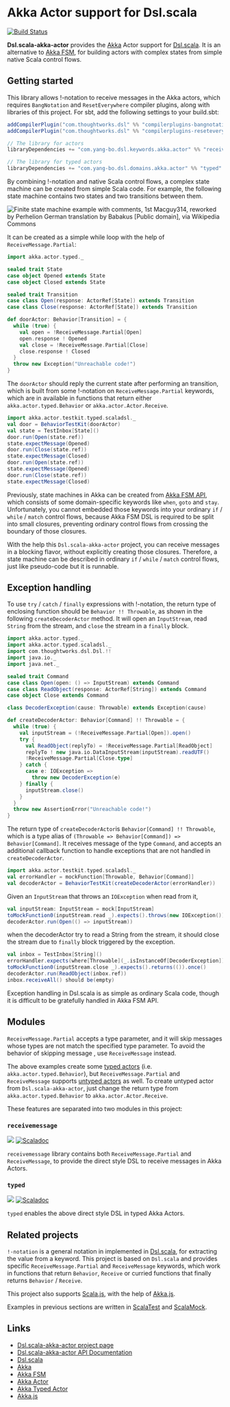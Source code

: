 # Akka Actor support for Dsl.scala

[![Build Status](https://travis-ci.org/Atry/Dsl.scala-akka-actor.svg?branch=master)](https://travis-ci.org/Atry/Dsl.scala-akka-actor)

**Dsl.scala-akka-actor** provides the [Akka](https://akka.io/) Actor support for [Dsl.scala](https://github.com/ThoughtWorksInc/Dsl.scala/). It is an alternative to [Akka FSM](https://doc.akka.io/docs/akka/current/fsm.html), for building actors with complex states from simple native Scala control flows.

## Getting started

This library allows !-notation to receive messages in the Akka actors, which requires `BangNotation` and `ResetEverywhere` compiler plugins, along with libraries of this project. For sbt, add the following settings to your build.sbt:

``` sbt
addCompilerPlugin("com.thoughtworks.dsl" %% "compilerplugins-bangnotation" % "latest.release")
addCompilerPlugin("com.thoughtworks.dsl" %% "compilerplugins-reseteverywhere" % "latest.release")

// The library for actors
libraryDependencies += "com.yang-bo.dsl.keywords.akka.actor" %% "receivemessage" % "latest.release"

// The library for typed actors
libraryDependencies += "com.yang-bo.dsl.domains.akka.actor" %% "typed" % "latest.release"
```

By combining !-notation and native Scala control flows, a complex state machine can be created from simple Scala code. For example, the following state machine contains two states and two transitions between them.

![Finite state machine example with comments, 1st Macguy314, reworked by Perhelion
German translation by Babakus [Public domain], via Wikipedia Commons](https://upload.wikimedia.org/wikipedia/commons/thumb/c/cf/Finite_state_machine_example_with_comments.svg/420px-Finite_state_machine_example_with_comments.svg.png)

It can be created as a simple while loop with the help of `ReceiveMessage.Partial`:

``` scala
import akka.actor.typed._

sealed trait State
case object Opened extends State
case object Closed extends State

sealed trait Transition
case class Open(response: ActorRef[State]) extends Transition
case class Close(response: ActorRef[State]) extends Transition

def doorActor: Behavior[Transition] = {
  while (true) {
    val open = !ReceiveMessage.Partial[Open]
    open.response ! Opened
    val close = !ReceiveMessage.Partial[Close]
    close.response ! Closed
  }
  throw new Exception("Unreachable code!")
}
```

The `doorActor` should reply the current state after performing an transition, which is built from some !-notation on `ReceiveMessage.Partial` keywords, which are in available in functions that return either `akka.actor.typed.Behavior` or `akka.actor.Actor.Receive`.

``` scala
import akka.actor.testkit.typed.scaladsl._
val door = BehaviorTestKit(doorActor)
val state = TestInbox[State]()
door.run(Open(state.ref))
state.expectMessage(Opened)
door.run(Close(state.ref))
state.expectMessage(Closed)
door.run(Open(state.ref))
state.expectMessage(Opened)
door.run(Close(state.ref))
state.expectMessage(Closed)
```

Previously, state machines in Akka can be created from [Akka FSM API](https://doc.akka.io/docs/akka/current/fsm.html), which consists of some domain-specific keywords like `when`, `goto` and `stay`. Unfortunately, you cannot embedded those keywords into your ordinary `if` / `while` / `match` control flows, because Akka FSM DSL is required to be split into small closures, preventing ordinary control flows from crossing the boundary of those closures.

With the help this `Dsl.scala-akka-actor` project, you can receive messages in a blocking flavor, without explicitly creating those closures. Therefore, a state machine can be described in ordinary `if` / `while` / `match` control flows, just like pseudo-code but it is runnable.

## Exception handling

To use `try` / `catch` / `finally` expressions with !-notation, the return type of enclosing function should be `Behavior !! Throwable`, as shown in the following `createDecoderActor` method. It will open an `InputStream`, read `String` from the stream, and `close` the stream in a `finally` block.

``` scala
import akka.actor.typed._
import akka.actor.typed.scaladsl._
import com.thoughtworks.dsl.Dsl.!!
import java.io._
import java.net._

sealed trait Command
case class Open(open: () => InputStream) extends Command
case class ReadObject(response: ActorRef[String]) extends Command
case object Close extends Command

class DecoderException(cause: Throwable) extends Exception(cause)

def createDecoderActor: Behavior[Command] !! Throwable = {
  while (true) {
    val inputStream = (!ReceiveMessage.Partial[Open]).open()
    try {
      val ReadObject(replyTo) = !ReceiveMessage.Partial[ReadObject]
      replyTo ! new java.io.DataInputStream(inputStream).readUTF()
      !ReceiveMessage.Partial[Close.type]
    } catch {
      case e: IOException =>
        throw new DecoderException(e)
    } finally {
      inputStream.close()
    }
  }
  throw new AssertionError("Unreachable code!")
}
```

The return type of `createDecoderActor`is `Behavior[Command] !! Throwable`, which is a type alias of `(Throwable => Behavior[Command]) => Behavior[Command]`. It receives message of the type `Command`, and accepts an additional callback function to handle exceptions that are not handled in `createDecoderActor`.

``` scala
import akka.actor.testkit.typed.scaladsl._
val errorHandler = mockFunction[Throwable, Behavior[Command]]
val decoderActor = BehaviorTestKit(createDecoderActor(errorHandler))
```

Given an `InputStream` that throws an `IOException` when read from it,

``` scala
val inputStream: InputStream = mock[InputStream]
toMockFunction0(inputStream.read _).expects().throws(new IOException())
decoderActor.run(Open(() => inputStream))
```

when the decoderActor try to read a String from the stream, it should close the stream due to `finally` block triggered by the exception.

``` scala
val inbox = TestInbox[String]()
errorHandler.expects(where[Throwable](_.isInstanceOf[DecoderException])).returns(Behaviors.stopped)
toMockFunction0(inputStream.close _).expects().returns(()).once()
decoderActor.run(ReadObject(inbox.ref))
inbox.receiveAll() should be(empty)
```

Exception handling in Dsl.scala is as simple as ordinary Scala code, though it is difficult to be gratefully handled in Akka FSM API.

## Modules

`ReceiveMessage.Partial` accepts a type parameter, and it will skip messages whose types are not match the specified type parameter. To avoid the behavior of skipping message , use `ReceiveMessage` instead.

The above examples create some [typed actors](https://doc.akka.io/docs/akka/current/typed/actors.html) (i.e. `akka.actor.typed.Behavior`), but `ReceiveMessage.Partial` and `ReceiveMessage` supports [untyped actors](https://doc.akka.io/docs/akka/current/actors.html) as well. To create untyped actor from `Dsl.scala-akka-actor`, just change the return type from `akka.actor.typed.Behavior` to `akka.actor.Actor.Receive`.

These features are separated into two modules in this project:

### `receivemessage`

<a href="https://search.maven.org/search?q=g:com.yang-bo.dsl.keywords.akka.actor%20a:receivemessage_*"><img src="https://img.shields.io/maven-central/v/com.yang-bo.dsl.keywords.akka.actor/receivemessage_2.13.svg?label=libraryDependencies+%2B=+%22com.yang-bo.dsl.keywords.akka.actor%22+%25%25+%22receivemessage%22+%25"/></a> [![Scaladoc](https://javadoc.io/badge/com.yang-bo.dsl.keywords.akka.actor/receivemessage_2.13.svg?label=Documentation)](https://javadoc.io/page/com.yang-bo.dsl.keywords.akka.actor/receivemessage_2.13/latest/com/yang_bo/dsl/keywords/akka/actor/ReceiveMessage.html)

`receivemessage` library contains both `ReceiveMessage.Partial` and `ReceiveMessage`, to provide the direct style DSL to receive messages in Akka Actors.

### `typed`

<a href="https://search.maven.org/search?q=g:com.yang-bo.dsl.domains.akka.actor%20a:typed_*"><img src="https://img.shields.io/maven-central/v/com.yang-bo.dsl.domains.akka.actor/typed_2.13.svg?label=libraryDependencies+%2B=+%22com.yang-bo.dsl.domains.akka.actor%22+%25%25+%22typed%22+%25"/></a> [![Scaladoc](https://javadoc.io/badge/com.yang-bo.dsl.domains.akka.actor/typed_2.13.svg?label=Documentation)](https://javadoc.io/page/com.yang-bo.dsl.domains.akka.actor/typed_2.13/latest/com/yang_bo/dsl/domains/akka/actor/typed$.html)

`typed` enables the above direct style DSL in typed Akka Actors.

## Related projects

`!-notation` is a general notation in implemented in [Dsl.scala](https://github.com/ThoughtWorksInc/Dsl.scala/), for extracting the value from a keyword. This project is based on `Dsl.scala` and provides specific `ReceiveMessage.Partial` and `ReceiveMessage` keywords, which work in functions that return `Behavior`, `Receive` or curried functions that finally returns `Behavior` / `Receive`.

This project also supports [Scala.js](https://www.scala-js.org/), with the help of [Akka.js](http://akka-js.org/).

Examples in previous sections are written in [ScalaTest](http://www.scalatest.org/) and [ScalaMock](https://scalamock.org/).

## Links

* [Dsl.scala-akka-actor project page](https://github.com/Atry/Dsl.scala-akka-actor)
* [Dsl.scala-akka-actor API Documentation](https://javadoc.io/page/com.yang-bo.dsl.keywords.akka.actor/receivemessage_2.11/latest/com/yang_bo/dsl/domains/akka/actor/typed$.html)
* [Dsl.scala](https://github.com/ThoughtWorksInc/Dsl.scala/)
* [Akka](https://akka.io/)
* [Akka FSM](https://doc.akka.io/docs/akka/current/fsm.html)
* [Akka Actor](https://doc.akka.io/docs/akka/current/actors.html)
* [Akka Typed Actor](https://doc.akka.io/docs/akka/current/typed/actors.html)
* [Akka.js](http://akka-js.org/)
